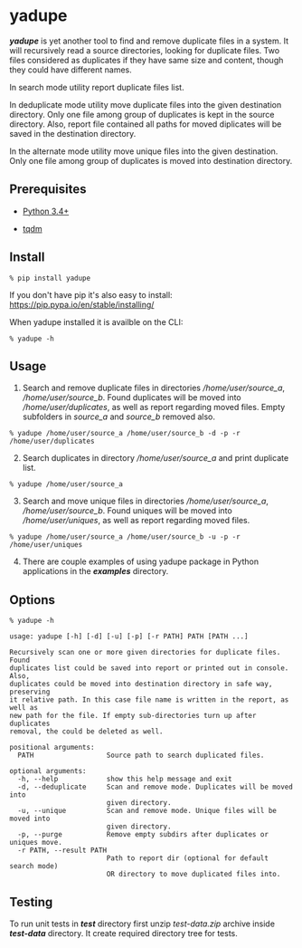 # yadupe

__*yadupe*__ is yet another tool to find and remove duplicate files in a system.
It will recursively read a source directories, looking for duplicate files. Two files considered as duplicates if they have same size and content, though they could have different names.

In search mode utility report duplicate files list.

In deduplicate mode utility move duplicate files into the given destination directory. Only one file among group of duplicates is kept in the source directory. Also, report file contained all paths for moved diplicates will be saved in the destination directory.

In the alternate mode utility move unique files into the given  destination. Only one file among group of duplicates is moved into destination directory.

## Prerequisites

* [Python 3.4+](http://www.python.org/)

* [tqdm](https://tqdm.github.io/)


## Install

```
% pip install yadupe
```

If you don't have pip it's also easy to install: https://pip.pypa.io/en/stable/installing/

When yadupe installed it is availble on the CLI:

```
% yadupe -h
```

## Usage

1. Search and remove duplicate files in directories */home/user/source_a*, */home/user/source_b*. Found duplicates will be moved into */home/user/duplicates*, as well as report regarding moved files. Empty subfolders in  *source_a* and  *source_b* removed also.

```
% yadupe /home/user/source_a /home/user/source_b -d -p -r /home/user/duplicates
```

2. Search duplicates in directory */home/user/source_a* and print duplicate list.

```
% yadupe /home/user/source_a
```

3. Search and move unique files in directories */home/user/source_a*, */home/user/source_b*. Found uniques will be moved into */home/user/uniques*, as well as report regarding moved files.

```
% yadupe /home/user/source_a /home/user/source_b -u -p -r /home/user/uniques
```

4. There are couple examples of using yadupe package in Python applications in the __*examples*__ directory.

## Options

```
% yadupe -h

usage: yadupe [-h] [-d] [-u] [-p] [-r PATH] PATH [PATH ...]

Recursively scan one or more given directories for duplicate files. Found
duplicates list could be saved into report or printed out in console. Also,
duplicates could be moved into destination directory in safe way, preserving
it relative path. In this case file name is written in the report, as well as
new path for the file. If empty sub-directories turn up after duplicates
removal, the could be deleted as well.

positional arguments:
  PATH                  Source path to search duplicated files.

optional arguments:
  -h, --help            show this help message and exit
  -d, --deduplicate     Scan and remove mode. Duplicates will be moved into
                        given directory.
  -u, --unique          Scan and remove mode. Unique files will be moved into
                        given directory.
  -p, --purge           Remove empty subdirs after duplicates or uniques move.
  -r PATH, --result PATH
                        Path to report dir (optional for default search mode)
                        OR directory to move duplicated files into.
```

## Testing

To run unit tests in __*test*__ directory first unzip *test-data.zip* archive inside __*test-data*__ directory. It create required directory tree for tests.